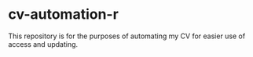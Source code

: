 # cv-automation-r
This repository is for the purposes of automating my CV for easier use of access and updating.
